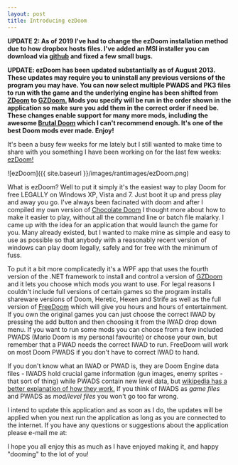 ```yaml
---
layout: post
title: Introducing ezDoom
---
```


**UPDATE 2: As of 2019 I've had to change the ezDoom installation method due to how dropbox hosts files. I've added an MSI installer you can download via [github](https://github.com/edwin-jones/ezDoom/releases) and fixed a few small bugs.**

**UPDATE: ezDoom has been updated substantially as of August 2013. 
These updates may require you to uninstall any previous
versions of the program you may have. You can now select
multiple PWADS and PK3 files to run with the game and the underlying engine has been
shifted from <a href="http://zdoom.org/About">ZDoom</a> to <a href="https://zdoom.org/wiki/GZDoom">GZDoom.</a>
Mods you specify will be run in the order shown in the application so make sure you add them in the correct order if need be.
These changes enable support for many more mods, including the awesome <a href="http://www.moddb.com/mods/brutal-doom">Brutal Doom</a>
which I can't recommend enough. It's one of the best Doom mods ever made. Enjoy!**


It's been a busy few weeks for me lately but I still wanted to make time to share
with you something I have been working on for the last few weeks: <a href="https://github.com/edwin-jones/ezDoom/releases/download/1.0.1/ezDoom.Installer.msi">ezDoom!</a>

![ezDoom]({{ site.baseurl }}/images/rantimages/ezDoom.png)

What is ezDoom? Well to put it simply it's the easiest way to play Doom for free
LEGALLY on Windows XP, Vista and 7. Just boot it up and press play and away you
go. I've always been facinated with doom and after I compiled my own version of
<a href="http://www.chocolate-doom.org/wiki/index.php/Main_Page">Chocolate Doom</a>
I thought more about how to make it easier to play, without all the command line
or batch file malarky. I came up with the idea for an application that would launch
the game for you. Many already existed, but I wanted to make mine as simple and
easy to use as possible so that anybody with a reasonably recent version of windows
can play doom legally, safely and for free with the minimum of fuss.

To put it a bit more complicatedly it's a WPF app that uses the fourth version of
the .NET framework to install and control a version of <a href="http://www.osnanet.de/c.oelckers/gzdoom/about.html">GZDoom</a>
and it lets you choose which mods you want to use. For legal reasons
I couldn't include full versions of certain games so the program installs shareware
versions of Doom, Heretic, Hexen and Strife as well as the full version of <a href="http://www.nongnu.org/freedoom/">FreeDoom</a> which will give you hours and hours of entertainment. If you own
the original games you can just choose the correct IWAD by pressing the add button
and then choosing it from the IWAD drop down menu. If you want to run some mods
you can choose from a few included PWADS (Mario Doom is my personal favourite) or
choose your own, but remember that a PWAD needs the correct IWAD to run. FreeDoom
will work on most Doom PWADS if you don't have to correct IWAD to hand.

If you don't know what an IWAD or PWAD is, they are Doom Engine data files - IWADS
hold crucial game information (gun images, enemy sprites - that sort of thing) while
PWADS contain new level data, but <a href="http://en.wikipedia.org/wiki/Doom_WAD">wikipedia
has a better explanation of how they work.</a> If you think of IWADS as <em>game files</em>
and PWADS as <em>mod/level files</em> you won't go too far wrong.

I intend to update this application and as soon as I do, the updates will be applied
when you next run the application as long as you are connected to the internet.
If you have any questions or suggestions about the application please e-mail me
at: <script type="text/javascript">printEmailAddress();</script>

I hope you all enjoy this as much as I have enjoyed making it, and happy "dooming"
to the lot of you!

